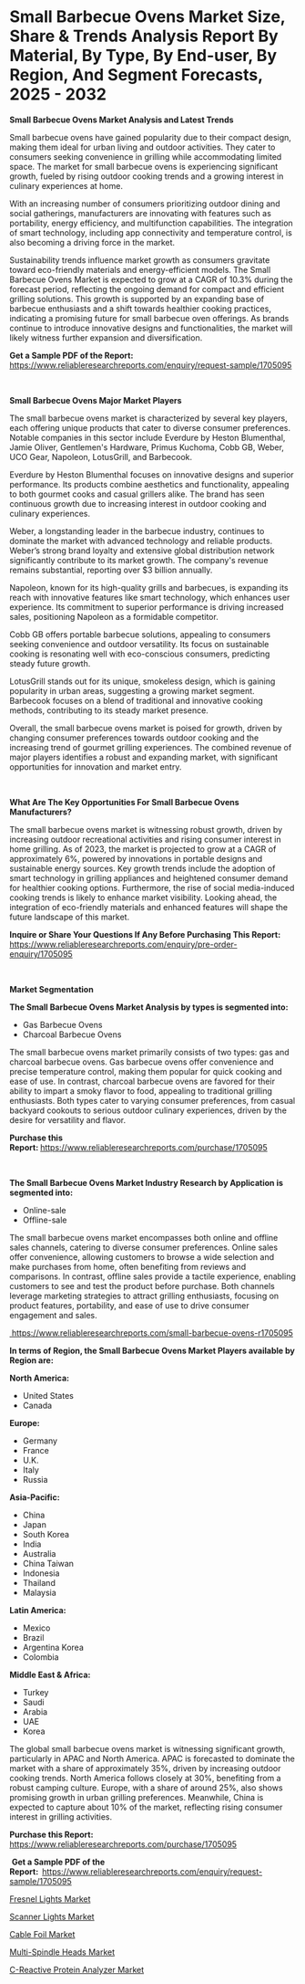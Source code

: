 <p><h1>Small Barbecue Ovens Market Size, Share & Trends Analysis Report By Material, By Type, By End-user, By Region, And Segment Forecasts, 2025 - 2032</h1></p><p><strong>Small Barbecue Ovens Market Analysis and Latest Trends</strong></p>
<p><p>Small barbecue ovens have gained popularity due to their compact design, making them ideal for urban living and outdoor activities. They cater to consumers seeking convenience in grilling while accommodating limited space. The market for small barbecue ovens is experiencing significant growth, fueled by rising outdoor cooking trends and a growing interest in culinary experiences at home. </p><p>With an increasing number of consumers prioritizing outdoor dining and social gatherings, manufacturers are innovating with features such as portability, energy efficiency, and multifunction capabilities. The integration of smart technology, including app connectivity and temperature control, is also becoming a driving force in the market.</p><p>Sustainability trends influence market growth as consumers gravitate toward eco-friendly materials and energy-efficient models. The Small Barbecue Ovens Market is expected to grow at a CAGR of 10.3% during the forecast period, reflecting the ongoing demand for compact and efficient grilling solutions. This growth is supported by an expanding base of barbecue enthusiasts and a shift towards healthier cooking practices, indicating a promising future for small barbecue oven offerings. As brands continue to introduce innovative designs and functionalities, the market will likely witness further expansion and diversification.</p></p>
<p><strong>Get a Sample PDF of the Report:&nbsp;</strong> <a href="https://www.reliableresearchreports.com/enquiry/request-sample/1705095?utm_campaign=31&utm_medium=2&utm_source=Github&utm_content=ia&utm_term=27032025&utm_id=small-barbecue-ovens">https://www.reliableresearchreports.com/enquiry/request-sample/1705095</a></p>
<p>&nbsp;</p>
<p><strong>Small Barbecue Ovens Major Market Players</strong></p>
<p><p>The small barbecue ovens market is characterized by several key players, each offering unique products that cater to diverse consumer preferences. Notable companies in this sector include Everdure by Heston Blumenthal, Jamie Oliver, Gentlemen's Hardware, Primus Kuchoma, Cobb GB, Weber, UCO Gear, Napoleon, LotusGrill, and Barbecook.</p><p>Everdure by Heston Blumenthal focuses on innovative designs and superior performance. Its products combine aesthetics and functionality, appealing to both gourmet cooks and casual grillers alike. The brand has seen continuous growth due to increasing interest in outdoor cooking and culinary experiences.</p><p>Weber, a longstanding leader in the barbecue industry, continues to dominate the market with advanced technology and reliable products. Weber’s strong brand loyalty and extensive global distribution network significantly contribute to its market growth. The company's revenue remains substantial, reporting over $3 billion annually.</p><p>Napoleon, known for its high-quality grills and barbecues, is expanding its reach with innovative features like smart technology, which enhances user experience. Its commitment to superior performance is driving increased sales, positioning Napoleon as a formidable competitor.</p><p>Cobb GB offers portable barbecue solutions, appealing to consumers seeking convenience and outdoor versatility. Its focus on sustainable cooking is resonating well with eco-conscious consumers, predicting steady future growth.</p><p>LotusGrill stands out for its unique, smokeless design, which is gaining popularity in urban areas, suggesting a growing market segment. Barbecook focuses on a blend of traditional and innovative cooking methods, contributing to its steady market presence.</p><p>Overall, the small barbecue ovens market is poised for growth, driven by changing consumer preferences towards outdoor cooking and the increasing trend of gourmet grilling experiences. The combined revenue of major players identifies a robust and expanding market, with significant opportunities for innovation and market entry.</p></p>
<p>&nbsp;</p>
<p><strong>What Are The Key Opportunities For Small Barbecue Ovens Manufacturers?</strong></p>
<p><p>The small barbecue ovens market is witnessing robust growth, driven by increasing outdoor recreational activities and rising consumer interest in home grilling. As of 2023, the market is projected to grow at a CAGR of approximately 6%, powered by innovations in portable designs and sustainable energy sources. Key growth trends include the adoption of smart technology in grilling appliances and heightened consumer demand for healthier cooking options. Furthermore, the rise of social media-induced cooking trends is likely to enhance market visibility. Looking ahead, the integration of eco-friendly materials and enhanced features will shape the future landscape of this market.</p></p>
<p><strong>Inquire or Share Your Questions If Any Before Purchasing This Report:</strong> <a href="https://www.reliableresearchreports.com/enquiry/pre-order-enquiry/1705095?utm_campaign=31&utm_medium=2&utm_source=Github&utm_content=ia&utm_term=27032025&utm_id=small-barbecue-ovens">https://www.reliableresearchreports.com/enquiry/pre-order-enquiry/1705095</a></p>
<p>&nbsp;</p>
<p><strong>Market Segmentation</strong></p>
<p><strong>The Small Barbecue Ovens Market Analysis by types is segmented into:</strong></p>
<p><ul><li>Gas Barbecue Ovens</li><li>Charcoal Barbecue Ovens</li></ul></p>
<p><p>The small barbecue ovens market primarily consists of two types: gas and charcoal barbecue ovens. Gas barbecue ovens offer convenience and precise temperature control, making them popular for quick cooking and ease of use. In contrast, charcoal barbecue ovens are favored for their ability to impart a smoky flavor to food, appealing to traditional grilling enthusiasts. Both types cater to varying consumer preferences, from casual backyard cookouts to serious outdoor culinary experiences, driven by the desire for versatility and flavor.</p></p>
<p><strong>Purchase this Report:&nbsp;</strong><a href="https://www.reliableresearchreports.com/purchase/1705095?utm_campaign=31&utm_medium=2&utm_source=Github&utm_content=ia&utm_term=27032025&utm_id=small-barbecue-ovens">https://www.reliableresearchreports.com/purchase/1705095</a></p>
<p>&nbsp;</p>
<p><strong>The Small Barbecue Ovens Market Industry Research by Application is segmented into:</strong></p>
<p><ul><li>Online-sale</li><li>Offline-sale</li></ul></p>
<p><p>The small barbecue ovens market encompasses both online and offline sales channels, catering to diverse consumer preferences. Online sales offer convenience, allowing customers to browse a wide selection and make purchases from home, often benefiting from reviews and comparisons. In contrast, offline sales provide a tactile experience, enabling customers to see and test the product before purchase. Both channels leverage marketing strategies to attract grilling enthusiasts, focusing on product features, portability, and ease of use to drive consumer engagement and sales.</p></p>
<p><a href="https://www.reliableresearchreports.com/small-barbecue-ovens-r1705095?utm_campaign=31&utm_medium=2&utm_source=Github&utm_content=ia&utm_term=27032025&utm_id=small-barbecue-ovens">&nbsp;https://www.reliableresearchreports.com/small-barbecue-ovens-r1705095</a></p>
<p><strong>In terms of Region, the Small Barbecue Ovens Market Players available by Region are:</strong></p>
<p>
    <p> <strong> North America: </strong>
        <ul>
            <li>United States</li>
            <li>Canada</li>
        </ul>
        </p> 
    <p> <strong> Europe: </strong>
        <ul>
            <li>Germany</li>
            <li>France</li>
            <li>U.K.</li>
            <li>Italy</li>
            <li>Russia</li>
        </ul>
        </p> 
    <p> <strong> Asia-Pacific: </strong>
        <ul>
            <li>China</li>
            <li>Japan</li>
            <li>South Korea</li>
            <li>India</li>
            <li>Australia</li>
            <li>China Taiwan</li>
            <li>Indonesia</li>
            <li>Thailand</li>
            <li>Malaysia</li>
        </ul>
        </p> 
    <p> <strong> Latin America: </strong>
        <ul>
            <li>Mexico</li>
            <li>Brazil</li>
            <li>Argentina Korea</li>
            <li>Colombia</li>
        </ul>
        </p> 
    <p> <strong> Middle East & Africa: </strong>
        <ul>
            <li>Turkey</li>
            <li>Saudi</li>
            <li>Arabia</li>
            <li>UAE</li>
            <li>Korea</li>
        </ul>
    </p>
    </p>
<p><p>The global small barbecue ovens market is witnessing significant growth, particularly in APAC and North America. APAC is forecasted to dominate the market with a share of approximately 35%, driven by increasing outdoor cooking trends. North America follows closely at 30%, benefiting from a robust camping culture. Europe, with a share of around 25%, also shows promising growth in urban grilling preferences. Meanwhile, China is expected to capture about 10% of the market, reflecting rising consumer interest in grilling activities. </p></p>
<p><strong>Purchase this Report: </strong><a href="https://www.reliableresearchreports.com/purchase/1705095?utm_campaign=31&utm_medium=2&utm_source=Github&utm_content=ia&utm_term=27032025&utm_id=small-barbecue-ovens">https://www.reliableresearchreports.com/purchase/1705095</a></p>
<p>&nbsp;<strong>Get a Sample PDF of the Report:&nbsp;&nbsp;</strong><a href="https://www.reliableresearchreports.com/enquiry/request-sample/1705095?utm_campaign=31&utm_medium=2&utm_source=Github&utm_content=ia&utm_term=27032025&utm_id=small-barbecue-ovens">https://www.reliableresearchreports.com/enquiry/request-sample/1705095</a></p>
<p><strong></strong></p>
<p><p><a href="https://github.com/FassouRP/Market-Research-Report-List-7/blob/main/fresnel-lights-market.md?utm_campaign=31&utm_medium=2&utm_source=Github&utm_content=ia&utm_term=27032025&utm_id=small-barbecue-ovens">Fresnel Lights Market</a></p><p><a href="https://github.com/rahu1506/Market-Research-Report-List-7/blob/main/scanner-lights-market.md?utm_campaign=31&utm_medium=2&utm_source=Github&utm_content=ia&utm_term=27032025&utm_id=small-barbecue-ovens">Scanner Lights Market</a></p><p><a href="https://github.com/bozzoquishmd/Market-Research-Report-List-1/blob/main/cable-foil-market.md?utm_campaign=31&utm_medium=2&utm_source=Github&utm_content=ia&utm_term=27032025&utm_id=small-barbecue-ovens">Cable Foil Market</a></p><p><a href="https://github.com/MonroeBullock54/Market-Research-Report-List-2/blob/main/multi-spindle-heads-market.md?utm_campaign=31&utm_medium=2&utm_source=Github&utm_content=ia&utm_term=27032025&utm_id=small-barbecue-ovens">Multi-Spindle Heads Market</a></p><p><a href="https://github.com/juniordelafrance/Market-Research-Report-List-5/blob/main/c-reactive-protein-analyzer-market.md?utm_campaign=31&utm_medium=2&utm_source=Github&utm_content=ia&utm_term=27032025&utm_id=small-barbecue-ovens">C-Reactive Protein Analyzer Market</a></p></p>